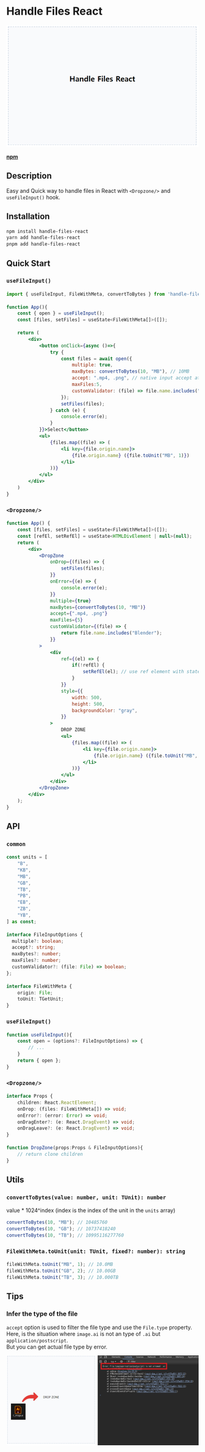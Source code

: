 # Handle Files React

![logo.png](docs%2Fimg%2Flogo.png)

**[npm](https://www.npmjs.com/package/handle-files-react)**

## Description

Easy and Quick way to handle files in React with `<Dropzone/>` and `useFileInput()` hook.

## Installation

```bash
npm install handle-files-react
yarn add handle-files-react
pnpm add handle-files-react
```

## Quick Start

### `useFileInput()`

```jsx
import { useFileInput, FileWithMeta, convertToBytes } from 'handle-files-react';

function App(){
    const { open } = useFileInput();
    const [files, setFiles] = useState<FileWithMeta[]>([]);
    
    return (
        <div>
            <button onClick={async ()=>{
                try {
                    const files = await open({
                        multiple: true,
                        maxBytes: convertToBytes(10, "MB"), // 10MB
                        accept: ".mp4, .png", // native input accept attribute
                        maxFiles:5,
                        customValidator: (file) => file.name.includes("Blender")
                    });
                    setFiles(files);
                } catch (e) {
                    console.error(e);
                }
            }}>Select</button>
            <ul>
                {files.map((file) => (
                    <li key={file.origin.name}>
                        {file.origin.name} ({file.toUnit("MB", 1)})
                    </li>
                ))}
            </ul>
        </div>
    )
}
```

### `<Dropzone/>`

```jsx
function App() {
    const [files, setFiles] = useState<FileWithMeta[]>([]);
    const [refEl, setRefEl] = useState<HTMLDivElement | null>(null);
    return (
        <div>
            <DropZone
                onDrop={(files) => {
                    setFiles(files);
                }}
                onError={(e) => {
                    console.error(e);
                }}
                multiple={true}
                maxBytes={convertToBytes(10, "MB")}
                accept={".mp4, .png"}
                maxFiles={5}
                customValidator={(file) => {
                    return file.name.includes("Blender");
                }}
            >
                <div
                    ref={(el) => {
                        if(!refEl) {
                            setRefEl(el); // use ref element with state
                        }
                    }}
                    style={{
                        width: 500,
                        height: 500,
                        backgroundColor: "gray",
                    }}
                >
                    DROP ZONE
                    <ul>
                        {files.map((file) => (
                            <li key={file.origin.name}>
                                {file.origin.name} ({file.toUnit("MB", 1)})
                            </li>
                        ))}
                    </ul>
                </div>
            </DropZone>
        </div>
    );
}
```

## API

### `common`

```ts
const units = [
    "B",
    "KB",
    "MB",
    "GB",
    "TB",
    "PB",
    "EB",
    "ZB",
    "YB",
] as const;

interface FileInputOptions {
  multiple?: boolean;
  accept?: string;
  maxBytes?: number;
  maxFiles?: number;
  customValidator?: (file: File) => boolean;
};

interface FileWithMeta {
    origin: File;
    toUnit: TGetUnit;
}
```

### `useFileInput()`

```ts
function useFileInput(){
    const open = (options?: FileInputOptions) => {
        // ...
    }
    return { open };
}
```

### `<Dropzone/>`

```ts
interface Props {
    children: React.ReactElement;
    onDrop: (files: FileWithMeta[]) => void;
    onError?: (error: Error) => void;
    onDragEnter?: (e: React.DragEvent) => void;
    onDragLeave?: (e: React.DragEvent) => void;
}

function DropZone(props:Props & FileInputOptions){
    // return clone children
}
```

## Utils

### `convertToBytes(value: number, unit: TUnit): number`

value * 1024^index (index is the index of the unit in the `units` array)

```ts
convertToBytes(10, "MB"); // 10485760
convertToBytes(10, "GB"); // 10737418240
convertToBytes(10, "TB"); // 10995116277760
```

### `FileWithMeta.toUnit(unit: TUnit, fixed?: number): string`

```ts
fileWithMeta.toUnit("MB", 1); // 10.0MB
fileWithMeta.toUnit("GB", 2); // 10.00GB
fileWithMeta.toUnit("TB", 3); // 10.000TB
```

## Tips

### Infer the type of the file

`accept` option is used to filter the file type and use the `File.type` property.   
Here, is the situation where `image.ai` is not an type of `.ai` but `application/postscript`.   
But you can get actual file type by error.

![type-help.png](docs%2Fimg%2Ftype-help.png)
